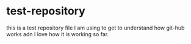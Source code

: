 # test-repository
this is a test repository file I am using to get to understand how git-hub works adn I love how it is working so far.
